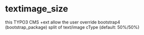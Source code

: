 # textimage_size
this TYPO3 CMS +ext allow the user override bootstrap4 (bootstrap_package) split of text/image cType (default: 50%/50%)
